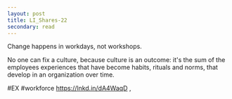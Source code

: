 ```yaml
---
layout: post
title: LI_Shares-22
secondary: read
---
```


 Change happens in workdays, not workshops.

No one can fix a culture, because culture is an outcome: it's the sum of the employees experiences that have become habits, rituals and norms, that develop in an organization over time. 

#EX #workforce
 https://lnkd.in/dA4WaqD
,
